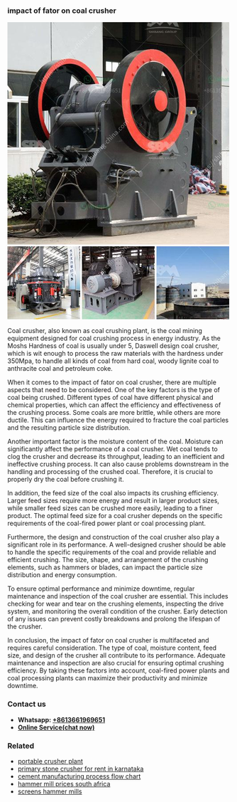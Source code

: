 <h3>impact of fator on coal crusher</h3><img src='1708499659.jpg' alt=''><p>Coal crusher, also known as coal crushing plant, is the coal mining equipment designed for coal crushing process in energy industry. As the Moshs Hardness of coal is usually under 5, Daswell design coal crusher, which is wit enough to process the raw materials with the hardness under 350Mpa, to handle all kinds of coal from hard coal, woody lignite coal to anthracite coal and petroleum coke.</p><p>When it comes to the impact of fator on coal crusher, there are multiple aspects that need to be considered. One of the key factors is the type of coal being crushed. Different types of coal have different physical and chemical properties, which can affect the efficiency and effectiveness of the crushing process. Some coals are more brittle, while others are more ductile. This can influence the energy required to fracture the coal particles and the resulting particle size distribution.</p><p>Another important factor is the moisture content of the coal. Moisture can significantly affect the performance of a coal crusher. Wet coal tends to clog the crusher and decrease its throughput, leading to an inefficient and ineffective crushing process. It can also cause problems downstream in the handling and processing of the crushed coal. Therefore, it is crucial to properly dry the coal before crushing it.</p><p>In addition, the feed size of the coal also impacts its crushing efficiency. Larger feed sizes require more energy and result in larger product sizes, while smaller feed sizes can be crushed more easily, leading to a finer product. The optimal feed size for a coal crusher depends on the specific requirements of the coal-fired power plant or coal processing plant.</p><p>Furthermore, the design and construction of the coal crusher also play a significant role in its performance. A well-designed crusher should be able to handle the specific requirements of the coal and provide reliable and efficient crushing. The size, shape, and arrangement of the crushing elements, such as hammers or blades, can impact the particle size distribution and energy consumption.</p><p>To ensure optimal performance and minimize downtime, regular maintenance and inspection of the coal crusher are essential. This includes checking for wear and tear on the crushing elements, inspecting the drive system, and monitoring the overall condition of the crusher. Early detection of any issues can prevent costly breakdowns and prolong the lifespan of the crusher.</p><p>In conclusion, the impact of fator on coal crusher is multifaceted and requires careful consideration. The type of coal, moisture content, feed size, and design of the crusher all contribute to its performance. Adequate maintenance and inspection are also crucial for ensuring optimal crushing efficiency. By taking these factors into account, coal-fired power plants and coal processing plants can maximize their productivity and minimize downtime.</p><h3>Contact us</h3><ul><li><strong>Whatsapp:&nbsp;<a href="https://wa.me/8613661969651">+8613661969651</a></strong></li><li><a href="https://swt.shibang-china.com/?git&amp;zhl&amp;impact of fator on coal crusher"><strong>Online Service(chat now)</strong></a></li></ul><h3>Related</h3><ul><li><a href='portable crusher plant.md'>portable crusher plant</a></li><li><a href='primary stone crusher for rent in karnataka.md'>primary stone crusher for rent in karnataka</a></li><li><a href='cement manufacturing process flow chart.md'>cement manufacturing process flow chart</a></li><li><a href='hammer mill prices south africa.md'>hammer mill prices south africa</a></li><li><a href='screens hammer mills.md'>screens hammer mills</a></li></ul>